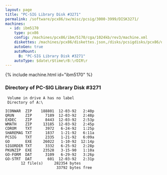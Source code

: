 ```yaml
---
layout: page
title: "PC-SIG Library Disk #3271"
permalink: /software/pcx86/sw/misc/pcsig/3000-3999/DISK3271/
machines:
  - id: ibm5170
    type: pcx86
    config: /machines/pcx86/ibm/5170/cga/1024kb/rev3/machine.xml
    diskettes: /machines/pcx86/diskettes.json,/disks/pcsigdisks/pcx86/diskettes.json
    autoGen: true
    autoMount:
      B: "PC-SIG Library Disk #3271"
    autoType: $date\r$time\rB:\rDIR\r
---
```


{% include machine.html id="ibm5170" %}

### Directory of PC-SIG Library Disk #3271

     Volume in drive A has no label
     Directory of A:\

    ICONWAR  ZIP    188801  12-03-92   2:40p
    QRUN     ZIP      7189  12-03-92   2:48p
    EXDEC    ZIP      8443  12-03-92   2:53p
    WMATH    ZIP     13185  12-03-92   2:45p
    CDROM    TXT      3972   6-24-92   1:25p
    SHAREMAG TXT      1837   1-21-92   6:11a
    PCSIG    TXT      2335   1-21-92   6:09a
    GO       EXE     26022   1-10-92  12:14p
    SIGORDER TXT      3332   6-25-92   2:28p
    PKUNZIP  EXE     23528   3-15-90   1:10a
    GO-FORM  DAT      3109   6-29-92   3:26p
    GO-STRT  DAT       601  12-03-92   2:31p
           12 file(s)     282354 bytes
                           33792 bytes free
